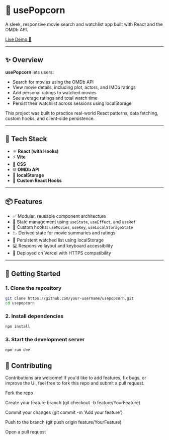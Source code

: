 # 🍿 usePopcorn

A sleek, responsive movie search and watchlist app built with React and the OMDb API.

[Live Demo 🚀](https://use-popcorn-rho-eight.vercel.app/)

---

## ✨ Overview

**usePopcorn** lets users:
- Search for movies using the OMDb API
- View movie details, including plot, actors, and IMDb ratings
- Add personal ratings to watched movies
- See average ratings and total watch time
- Persist their watchlist across sessions using localStorage

This project was built to practice real-world React patterns, data fetching, custom hooks, and client-side persistence.

---

## 🔧 Tech Stack

- ⚛️ **React (with Hooks)**
- ⚡ **Vite**
- 🎨 **CSS**
- 🌐 **OMDb API**
- 💾 **localStorage**
- 🧠 **Custom React Hooks**

---

## 📦 Features

- ✅ Modular, reusable component architecture
- 🔄 State management using `useState`, `useEffect`, and `useRef`
- 🧩 Custom hooks: `useMovies`, `useKey`, `useLocalStorageState`
- 📉 Derived state for movie summaries and ratings
- 💾 Persistent watched list using localStorage
- 💻 Responsive layout and keyboard accessibility
- 🚀 Deployed on Vercel with HTTPS compatibility

---

## 🚀 Getting Started

### 1. Clone the repository

```bash
git clone https://github.com/your-username/usepopcorn.git
cd usepopcorn
```
### 2. Install dependencies

```bash
npm install
```
### 3. Start the development server

```bash
npm run dev
```
## 🤝 Contributing
Contributions are welcome! If you'd like to add features, fix bugs, or improve the UI, feel free to fork this repo and submit a pull request.

Fork the repo

Create your feature branch (git checkout -b feature/YourFeature)

Commit your changes (git commit -m 'Add your feature')

Push to the branch (git push origin feature/YourFeature)

Open a pull request




